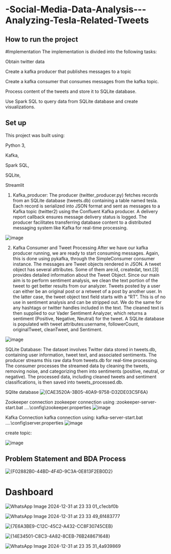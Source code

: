 
# -Social-Media-Data-Analysis---Analyzing-Tesla-Related-Tweets

## How to run the project 

 #Implementation
The implementation is divided into the following tasks:

Obtain twitter data 

Create a kafka producer that publishes messages to a topic

Create a kafka consumer that consumes messages from the kafka topic.

Process content of the tweets and store it to SQLite database.

Use Spark SQL to query data from SQLite database and create visualizations.


 ## Set up
 This project was built using:
 
 Python 3,
 
 Kafka, 
 
 Spark SQL, 
 
 SQLite,
 
 Streamlit


1. Kafka_producer:
The producer (twitter_producer.py) fetches records from an SQLite database (tweets.db) containing a table named tesla. Each record is serialized into JSON format and sent as messages to a Kafka topic (twitter2) using the Confluent Kafka producer. A delivery report callback ensures message delivery status is logged. The producer facilitates transferring database content to a distributed messaging system like Kafka for real-time processing.

![image](https://github.com/user-attachments/assets/b9d25003-aa91-4aca-972c-b6387187dee2)

2. Kafka Consumer and Tweet Processing
After we have our kafka producer running, we are ready to start consuming messages. Again, this is done using pykafka, through the SimpleConsumer consumer instance. The messages are Tweet objects rendered in JSON. A tweet object has several attributes. Some of them are:id, createdat, text.[3] provides detailed information about the Tweet Object. Since our main aim is to perform sentiment analysis, we clean the text portion of the tweet to get better results from our analyzer. Tweets posted by a user can either be an original post or a retweet of a post by another user. In the latter case, the tweet object text field starts with a “RT”. This is of no use in sentiment analysis and can be stripped out. We do the same for any hashtags or twitter handles included in the text. The cleaned text is then supplied to our Vader Sentiment Analyzer, which returns a sentiment (Positive, Negative, Neutral) for the tweet. A SQLite database is populated with tweet attributes:username, followerCount, originalTweet, cleanTweet, and Sentiment.

![image](https://github.com/user-attachments/assets/ebbf47b6-dc5c-4ea0-9cc1-56ce4bcba419)

SQLite Database:
The dataset involves Twitter data stored in tweets.db, containing user information, tweet text, and associated sentiments. The producer streams this raw data from tweets.db for real-time processing. The consumer processes the streamed data by cleaning the tweets, removing noise, and categorizing them into sentiments (positive, neutral, or negative). The processed data, including cleaned tweets and sentiment classifications, is then saved into tweets_processed.db.

SQlite database
![{CAE3520A-3B05-40A9-9758-D32DE03C5F6A}](https://github.com/user-attachments/assets/b99f9bd7-090e-44f2-98ae-3b2576e7dcfa)




Zookeeper connection 
zookeeper connection using :zookeeper-server-start.bat ..\..\config\zookeeper.properties
![image](https://github.com/user-attachments/assets/496cea7a-1ada-4e77-be4b-d1834b5fb088)

Kafka Connection 
kafka connection using: kafka-server-start.bat ..\..\config\server.properties
![image](https://github.com/user-attachments/assets/8322c2a1-92e3-40ee-a3d5-7a57b542c316)

create topic:

![image](https://github.com/user-attachments/assets/2a2fedcb-a891-4200-9c62-c466e60908c9)


 
 
## Problem Statement and BDA Process



![{F02882B0-44BD-4F4D-9C3A-0E813F2EB0D2}](https://github.com/user-attachments/assets/75c49a2d-b5d6-4162-b10b-23d99dd82cf6)










# Dashboard


![WhatsApp Image 2024-12-31 at 23 33 01_c1ecbf0b](https://github.com/user-attachments/assets/34e591bd-27e2-47d3-875b-495cdc9a47e3)

![WhatsApp Image 2024-12-31 at 23 33 49_6f483777](https://github.com/user-attachments/assets/3f973fe2-f2d9-4348-88e1-2e0b1dce74c9)

![{7E6A3BE9-C12C-45C2-A432-CC8F30745CEB}](https://github.com/user-attachments/assets/0758e0b7-097c-4641-9a48-439653cb2ec5)

![{14E34501-C8C3-4A82-8CEB-76B248671648}](https://github.com/user-attachments/assets/d4027267-76a0-4291-bbd9-522270977584)

![WhatsApp Image 2024-12-31 at 23 35 31_4a939869](https://github.com/user-attachments/assets/7b9aeaef-a951-4730-bd35-097343444649)





